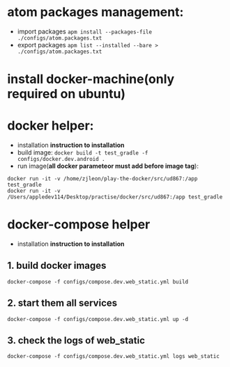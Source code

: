 # atom packages management:
* import packages
``apm install --packages-file ./configs/atom.packages.txt``
* export packages
``apm list --installed --bare > ./configs/atom.packages.txt``

# install docker-machine(only required on ubuntu)

# docker helper:
* installation
**instruction to installation**
* build image:
``docker build -t test_gradle -f configs/docker.dev.android .``
* run image(**all docker parameteor must add before image tag**):
```
docker run -it -v /home/zjleon/play-the-docker/src/ud867:/app test_gradle
docker run -it -v /Users/appledev114/Desktop/practise/docker/src/ud867:/app test_gradle
```

# docker-compose helper
* installation
**instruction to installation**
## 1. build docker images
``docker-compose -f configs/compose.dev.web_static.yml build``
## 2. start them all services
``docker-compose -f configs/compose.dev.web_static.yml up -d``
## 3. check the logs of web_static
``docker-compose -f configs/compose.dev.web_static.yml logs web_static``
